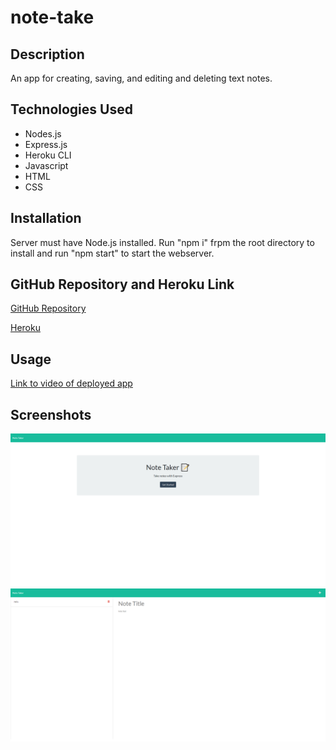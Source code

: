 # note-take

## Description
An app for creating, saving, and editing and deleting text notes.

## Technologies Used
* Nodes.js
* Express.js
* Heroku CLI
* Javascript
* HTML
* CSS

## Installation
Server must have Node.js installed.  Run "npm i" frpm the root directory to install and run "npm start" to start the webserver.

## GitHub Repository and Heroku Link
[GitHub Repository](https://github.com/adambowers09/note-take)

[Heroku](https://note-keeper-09.herokuapp.com/)

## Usage
[Link to video of deployed app](https://drive.google.com/open?id=1BPf14H1L7TnGrUKn-90HNe9k_3vBEpn8&authuser=adambowers09%40live.com&usp=drive_fs)

## Screenshots
![demo of note-taker app1](./screenshots/screencapture001.png)
![demo of note-taker app2](./screenshots/screencapture002.png)